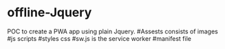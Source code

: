 # offline-Jquery
POC to create a PWA app using plain Jquery.
#Assests consists of images
#js scripts
#styles css
#sw.js is the service worker
#manifest file 
